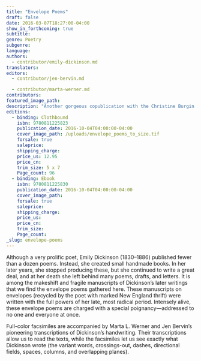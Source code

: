 ```yaml
---
title: "Envelope Poems"
draft: false
date: 2016-03-07T18:27:00-04:00
show_in_forthcoming: true
subtitle:
genre: Poetry
subgenre:
language:
authors:
  - contributor/emily-dickinson.md
translators:
editors:
  - contributor/jen-bervin.md

  - contributor/marta-werner.md
contributors:
featured_image_path:
description: "Another gorgeous copublication with the Christine Burgin Gallery, _Envelope Poems_ is a compact, clothbound gift book, a full-color selection from _The Gorgeous Nothings_ "
editions:
  - binding: Clothbound
    isbn: 9780811225823
    publication_date: 2016-10-04T04:00:00-04:00
    cover_image_path: /uploads/envelope_poems_to_size.tif
    forsale: true
    saleprice:
    shipping_charge:
    price_us: 12.95
    price_cn:
    trim_size: 5 x 7
    Page_count: 96
  - binding: Ebook
    isbn: 9780811225830
    publication_date: 2016-10-04T04:00:00-04:00
    cover_image_path:
    forsale: true
    saleprice:
    shipping_charge:
    price_us:
    price_cn:
    trim_size:
    Page_count:
_slug: envelope-poems
---
```


Although a very prolific poet, Emily Dickinson (1830–1886) published fewer than a dozen poems. Instead, she created small handmade books. In her later years, she stopped producing these, but she continued to write a great deal, and at her death she left behind many poems, drafts, and letters. It is among the makeshift and fragile manuscripts of Dickinson’s later writings that we find the envelope poems gathered here. These manuscripts on envelopes (recycled by the poet with marked New England thrift) were written with the full powers of her late, most radical period. Intensely alive, these envelope poems are charged with a special poignancy—addressed to no one and everyone at once.

Full-color facsimiles are accompanied by Marta L. Werner and Jen Bervin’s pioneering transcriptions of Dickinson’s handwriting. Their transcriptions allow us to read the texts, while the facsimiles let us see exactly what Dickinson wrote (the variant words, crossings-out, dashes, directional fields, spaces, columns, and overlapping planes).

